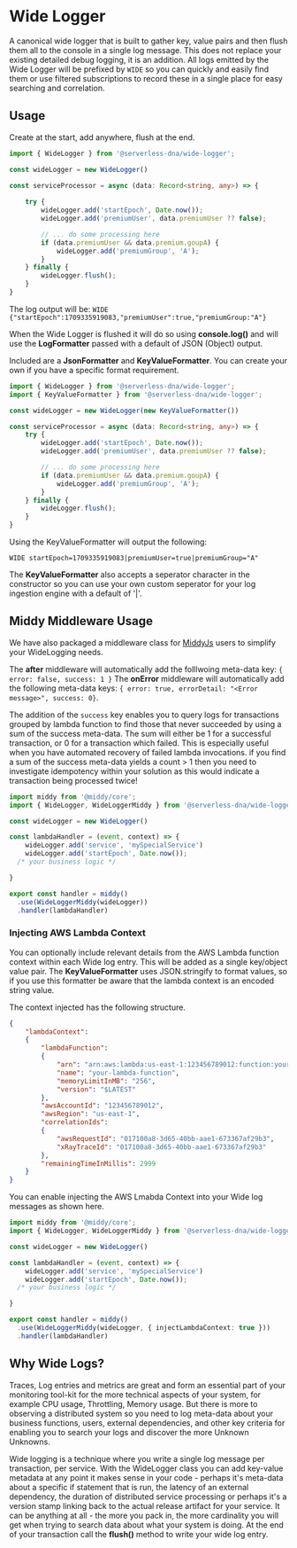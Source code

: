 # Wide Logger

A canonical wide logger that is built to gather key, value pairs and then flush them all to the console
in a single log message.  This does not replace your existing detailed debug logging, it is an addition.  All logs emitted by the Wide Logger will be prefixed by `WIDE` so you can quickly and easily find them or use filtered subscriptions to record these in a single place for easy searching and correlation.

## Usage

Create at the start, add anywhere, flush at the end.

```typescript
import { WideLogger } from '@serverless-dna/wide-logger';

const wideLogger = new WideLogger()

const serviceProcessor = async (data: Record<string, any>) => {
    
    try {
        wideLogger.add('startEpoch', Date.now());
        wideLogger.add('premiumUser', data.premiumUser ?? false);

        // ... do some processing here
        if (data.premiumUser && data.premium.goupA) {
            wideLogger.add('premiumGroup', 'A');
        }
    } finally {
        wideLogger.flush();
    }
}
```

The log output will be:
`WIDE {"startEpoch":1709335919083,"premiumUser":true,"premiumGroup:"A"}`

When the Wide Logger is flushed it will do so using **console.log()** and will use the **LogFormatter** passed with a default of JSON (Object) output. 

Included are a **JsonFormatter** and **KeyValueFormatter**.  You can create your own if you have a specific format requirement.

```typescript
import { WideLogger } from '@serverless-dna/wide-logger';
import { KeyValueFormatter } from '@serverless-dna/wide-logger';

const wideLogger = new WideLogger(new KeyValueFormatter())

const serviceProcessor = async (data: Record<string, any>) => {
    try {
        wideLogger.add('startEpoch', Date.now());
        wideLogger.add('premiumUser', data.premiumUser ?? false);

        // ... do some processing here
        if (data.premiumUser && data.premium.goupA) {
            wideLogger.add('premiumGroup', 'A');
        }
    } finally {
        wideLogger.flush();
    }
}
```

Using the KeyValueFormatter will output the following:

`WIDE startEpoch=1709335919083|premiumUser=true|premiumGroup="A"`

The **KeyValueFormatter** also accepts a seperator character in the constructor so you can use your own custom seperator for your log ingestion engine with a default of '|'.

## Middy Middleware Usage

We have also packaged a middleware class for [MiddyJs](https://github.com/middyjs/middy) users to simplify your WideLogging needs.

The **after** middleware will automatically add the folllwoing meta-data key: `{ error: false, success: 1 }`
The **onError** middleware will automatically add the following meta-data keys: `{ error: true, errorDetail: "<Error message>", success: 0}`.

The addition of the `success` key enables you to query logs for transactions grouped by lambda function to find those that never succeeded by using a sum of the success meta-data.  The sum will either be 1 for a successful transaction, or 0 for a transaction which failed.  This is especially useful when you have automated recovery of failed lambda invocations.  if you find a sum of the success meta-data yields a count > 1 then you need to investigate idempotency within your solution as this would indicate a transaction being processed twice!



```typescript
import middy from '@middy/core';
import { WideLogger, WideLoggerMiddy } from '@serverless-dna/wide-logger';

const wideLogger = new WideLogger()

const lambdaHandler = (event, context) => {
    wideLogger.add('service', 'mySpecialService')
    wideLogger.add('startEpoch', Date.now());
  /* your business logic */

}

export const handler = middy()
  .use(WideLoggerMiddy(wideLogger))
  .handler(lambdaHandler)
```

### Injecting AWS Lambda Context

You can optionally include relevant details from the AWS Lambda function context within each Wide log entry.  This will be added as a single key/object value pair.  The **KeyValueFormatter** uses JSON.stringify to format values, so if you use this formatter be aware that the lambda context is an encoded string value.

The context injected has the following structure.

```json
{
    "lambdaContext":
    {
        "lambdaFunction":
        {
            "arn": "arn:aws:lambda:us-east-1:123456789012:function:your-lambda-function",
            "name": "your-lambda-function",
            "memoryLimitInMB": "256",
            "version": "$LATEST"
        },
        "awsAccountId": "123456789012",
        "awsRegion": "us-east-1",
        "correlationIds":
        {
            "awsRequestId": "017100a8-3d65-40bb-aae1-673367af29b3",
            "xRayTraceId": "017100a8-3d65-40bb-aae1-673367af29b3"
        },
        "remainingTimeInMillis": 2999
    }
}
```

You can enable injecting the AWS Lmabda Context into your Wide log messages as shown here.

```typescript
import middy from '@middy/core';
import { WideLogger, WideLoggerMiddy } from '@serverless-dna/wide-logger';

const wideLogger = new WideLogger()

const lambdaHandler = (event, context) => {
    wideLogger.add('service', 'mySpecialService')
    wideLogger.add('startEpoch', Date.now());
  /* your business logic */

}

export const handler = middy()
  .use(WideLoggerMiddy(wideLogger, { injectLambdaContext: true }))
  .handler(lambdaHandler)
```

## Why Wide Logs?

Traces, Log entries and metrics are great and form an essential part of your monitoring tool-kit for the more
technical aspects of your system, for example CPU usage, Throttling, Memory usage.  But there is more to
observing a distributed system so you need to log meta-data about your business functions, users, external dependencies,
and other key criteria for enabling you to search your logs and discover the more Unknown Unknowns.

Wide logging is a technique where you write a single log message per transaction, per service.  With the WideLogger class
you can add key-value metadata at any point it makes sense in your code - perhaps it's meta-data about a specific if statement
that is run, the latency of an external dependency, the duration of distributed service processing or perhaps it's a version stamp
linking back to the actual release artifact for your service.  It can be anything at all - the more you pack in, the more cardinality you will
get when trying to search data about what your system is doing.  At the end of your transaction call the **flush()** method to write your wide log entry.






